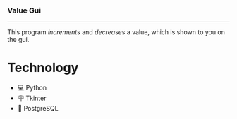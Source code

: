 ### Value Gui

---

This program *increments* and *decreases* a value, which is shown to you on the gui.

# Technology

+ :computer: Python
+ :placard: Tkinter
+ :battery: PostgreSQL
